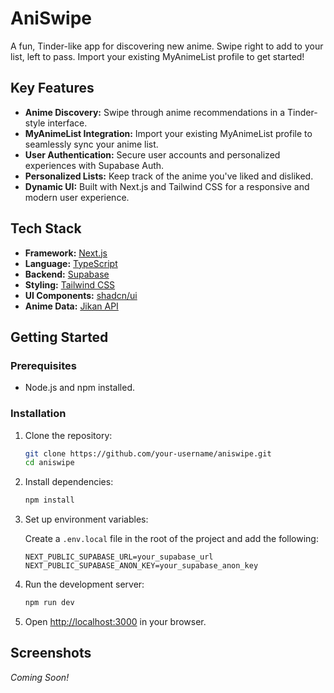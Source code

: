 # AniSwipe

A fun, Tinder-like app for discovering new anime. Swipe right to add to your list, left to pass. Import your existing MyAnimeList profile to get started!

## Key Features

- **Anime Discovery:** Swipe through anime recommendations in a Tinder-style interface.
- **MyAnimeList Integration:** Import your existing MyAnimeList profile to seamlessly sync your anime list.
- **User Authentication:** Secure user accounts and personalized experiences with Supabase Auth.
- **Personalized Lists:** Keep track of the anime you've liked and disliked.
- **Dynamic UI:** Built with Next.js and Tailwind CSS for a responsive and modern user experience.

## Tech Stack

- **Framework:** [Next.js](https://nextjs.org/)
- **Language:** [TypeScript](https://www.typescriptlang.org/)
- **Backend:** [Supabase](https://supabase.io/)
- **Styling:** [Tailwind CSS](https://tailwindcss.com/)
- **UI Components:** [shadcn/ui](https://ui.shadcn.com/)
- **Anime Data:** [Jikan API](https://jikan.moe/)

## Getting Started

### Prerequisites

- Node.js and npm installed.

### Installation

1.  Clone the repository:
    ```bash
    git clone https://github.com/your-username/aniswipe.git
    cd aniswipe
    ```

2.  Install dependencies:
    ```bash
    npm install
    ```

3.  Set up environment variables:

    Create a `.env.local` file in the root of the project and add the following:
    ```
    NEXT_PUBLIC_SUPABASE_URL=your_supabase_url
    NEXT_PUBLIC_SUPABASE_ANON_KEY=your_supabase_anon_key
    ```

4.  Run the development server:
    ```bash
    npm run dev
    ```

5.  Open [http://localhost:3000](http://localhost:3000) in your browser.

## Screenshots

*Coming Soon!*
